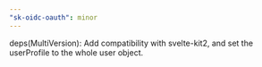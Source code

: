 ```yaml
---
"sk-oidc-oauth": minor
---
```


deps(MultiVersion): Add compatibility with svelte-kit2, and set the userProfile to the whole user object.
